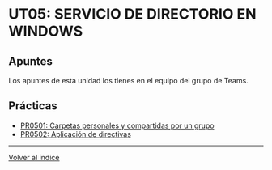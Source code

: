 # UT05: SERVICIO DE DIRECTORIO EN WINDOWS

## Apuntes

Los apuntes de esta unidad los tienes en el equipo del grupo de Teams.



## Prácticas

- [PR0501: Carpetas personales y compartidas por un grupo](./practicas/pr0501_carpetas_personales.md)
- [PR0502: Aplicación de directivas](./practicas/pr0502_aplicacion_gpos.md)


--- 

[Volver al índice](../index.md) 

